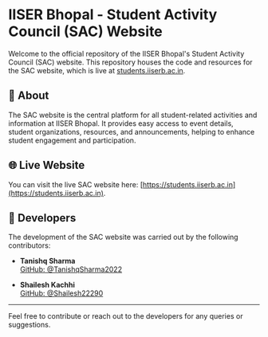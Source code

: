 # IISER Bhopal - Student Activity Council (SAC) Website

Welcome to the official repository of the IISER Bhopal's Student Activity Council (SAC) website. This repository houses the code and resources for the SAC website, which is live at [students.iiserb.ac.in](https://students.iiserb.ac.in).

## 📖 About

The SAC website is the central platform for all student-related activities and information at IISER Bhopal. It provides easy access to event details, student organizations, resources, and announcements, helping to enhance student engagement and participation.

## 🌐 Live Website

You can visit the live SAC website here: [https://students.iiserb.ac.in](https://students.iiserb.ac.in).

## 👥 Developers

The development of the SAC website was carried out by the following contributors:

- **Tanishq Sharma**  
  [GitHub: @TanishqSharma2022](https://github.com/TanishqSharma2022)

- **Shailesh Kachhi**  
  [GitHub: @Shailesh22290](https://github.com/Shailesh22290)

---

Feel free to contribute or reach out to the developers for any queries or suggestions.
